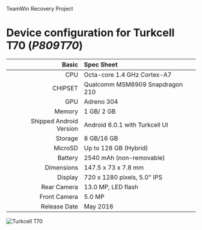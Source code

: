 TeamWin Recovery Project

Device configuration for Turkcell T70 (_P809T70_)
=====================================================

Basic   | Spec Sheet
-------:|:-------------------------
CPU     | Octa-core 1.4 GHz Cortex-A7
CHIPSET | Qualcomm MSM8909 Snapdragon 210
GPU     | Adreno 304
Memory  | 1 GB/ 2 GB
Shipped Android Version | Android 6.0.1 with Turkcell UI
Storage | 8 GB/16 GB
MicroSD | Up to 128 GB (Hybrid)
Battery | 2540 mAh (non-removable)
Dimensions | 147.5 x 73 x 7.8 mm
Display | 720 x 1280 pixels, 5.0" IPS
Rear Camera  | 13.0 MP, LED flash
Front Camera | 5.0 MP
Release Date | May 2016
![Turkcell T70](https://cdn3.epey.com/resim/127973/m_zte-blade-a506-2gb-1.png "Turkcell T70")
